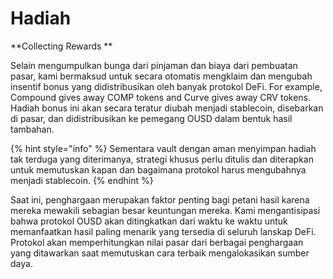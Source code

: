 # Hadiah

**Collecting Rewards **

Selain mengumpulkan bunga dari pinjaman dan biaya dari pembuatan pasar, kami bermaksud untuk secara otomatis mengklaim dan mengubah insentif bonus yang didistribusikan oleh banyak protokol DeFi. For example, Compound gives away COMP tokens and Curve gives away CRV tokens. Hadiah bonus ini akan secara teratur diubah menjadi stablecoin, disebarkan di pasar, dan didistribusikan ke pemegang OUSD dalam bentuk hasil tambahan.

{% hint style="info" %}
Sementara vault dengan aman menyimpan hadiah tak terduga yang diterimanya, strategi khusus perlu ditulis dan diterapkan untuk memutuskan kapan dan bagaimana protokol harus mengubahnya menjadi stablecoin.
{% endhint %}

Saat ini, penghargaan merupakan faktor penting bagi petani hasil karena mereka mewakili sebagian besar keuntungan mereka. Kami mengantisipasi bahwa protokol OUSD akan ditingkatkan dari waktu ke waktu untuk memanfaatkan hasil paling menarik yang tersedia di seluruh lanskap DeFi. Protokol akan memperhitungkan nilai pasar dari berbagai penghargaan yang ditawarkan saat memutuskan cara terbaik mengalokasikan sumber daya.

